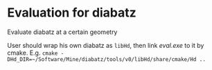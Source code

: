# Evaluation for diabatz
Evaluate diabatz at a certain geometry

User should wrap his own diabatz as `libHd`, then link *eval.exe* to it by cmake. E.g. `cmake -DHd_DIR=~/Software/Mine/diabatz/tools/v0/libHd/share/cmake/Hd ..`
